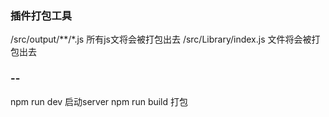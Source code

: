 ### 插件打包工具

/src/output/**/*.js 所有js文将会被打包出去
/src/Library/index.js 文件将会被打包出去
### --
npm run dev
启动server
npm run build
打包
